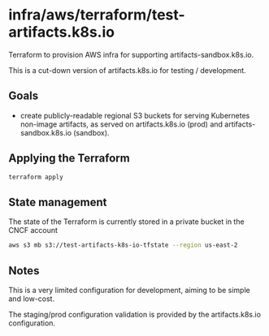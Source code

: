 # infra/aws/terraform/test-artifacts.k8s.io

Terraform to provision AWS infra for supporting artifacts-sandbox.k8s.io.

This is a cut-down version of artifacts.k8s.io for testing / development.

## Goals

- create publicly-readable regional S3 buckets for serving Kubernetes non-image artifacts,
  as served on artifacts.k8s.io (prod) and artifacts-sandbox.k8s.io (sandbox).

## Applying the Terraform

```bash
terraform apply
```

## State management

The state of the Terraform is currently stored in a private bucket in the CNCF account

```bash
aws s3 mb s3://test-artifacts-k8s-io-tfstate --region us-east-2
```

## Notes

This is a very limited configuration for development, aiming to be simple and low-cost.

The staging/prod configuration validation is provided by the artifacts.k8s.io configuration.